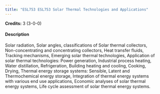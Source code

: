 ```yaml
---
title: "ESL753 ESL753 Solar Thermal Technologies and Applications"
---
```

**Credits:** 3 (3-0-0)

#### Description
Solar radiation, Solar angles, classifications of Solar thermal collectors, Non-concentrating and concentrating collectors, Heat transfer fluids, Tracking mechanisms, Emerging solar thermal technologies, Application of solar thermal technologies: Power generation, Industrial process heating, Water distillation, Refrigeration, Building heating and cooling, Cooking, Drying, Thermal energy storage systems: Sensible, Latent and Thermochemical energy storage, Integration of thermal energy systems with various end use applications, Economic analyses of solar thermal energy systems, Life cycle assessment of solar thermal energy systems.
